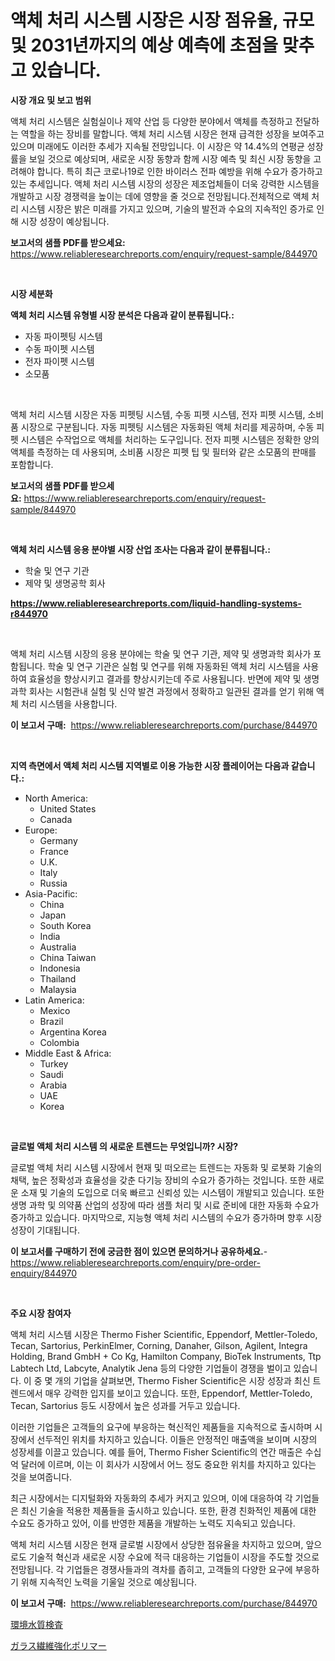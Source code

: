 <p><h1>액체 처리 시스템 시장은 시장 점유율, 규모 및 2031년까지의 예상 예측에 초점을 맞추고 있습니다.</h1></p><p><strong>시장 개요 및 보고 범위</strong></p>
<p><p>액체 처리 시스템은 실험실이나 제약 산업 등 다양한 분야에서 액체를 측정하고 전달하는 역할을 하는 장비를 말합니다. 액체 처리 시스템 시장은 현재 급격한 성장을 보여주고 있으며 미래에도 이러한 추세가 지속될 전망입니다. 이 시장은 약 14.4%의 연평균 성장률을 보일 것으로 예상되며, 새로운 시장 동향과 함께 시장 예측 및 최신 시장 동향을 고려해야 합니다. 특히 최근 코로나19로 인한 바이러스 전파 예방을 위해 수요가 증가하고 있는 추세입니다. 액체 처리 시스템 시장의 성장은 제조업체들이 더욱 강력한 시스템을 개발하고 시장 경쟁력을 높이는 데에 영향을 줄 것으로 전망됩니다.전체적으로 액체 처리 시스템 시장은 밝은 미래를 가지고 있으며, 기술의 발전과 수요의 지속적인 증가로 인해 시장 성장이 예상됩니다.</p></p>
<p><strong>보고서의 샘플 PDF를 받으세요:</strong> <a href="https://www.reliableresearchreports.com/enquiry/request-sample/844970">https://www.reliableresearchreports.com/enquiry/request-sample/844970</a></p>
<p>&nbsp;</p>
<p><strong>시장 세분화</strong></p>
<p><strong>액체 처리 시스템 유형별 시장 분석은 다음과 같이 분류됩니다.:</strong></p>
<p><ul><li>자동 파이펫팅 시스템</li><li>수동 파이펫 시스템</li><li>전자 파이펫 시스템</li><li>소모품</li></ul></p>
<p>&nbsp;</p>
<p><p>액체 처리 시스템 시장은 자동 피펫팅 시스템, 수동 피펫 시스템, 전자 피펫 시스템, 소비품 시장으로 구분됩니다. 자동 피펫팅 시스템은 자동화된 액체 처리를 제공하며, 수동 피펫 시스템은 수작업으로 액체를 처리하는 도구입니다. 전자 피펫 시스템은 정확한 양의 액체를 측정하는 데 사용되며, 소비품 시장은 피펫 팁 및 필터와 같은 소모품의 판매를 포함합니다.</p></p>
<p><strong>보고서의 샘플 PDF를 받으세요:</strong>&nbsp;<a href="https://www.reliableresearchreports.com/enquiry/request-sample/844970">https://www.reliableresearchreports.com/enquiry/request-sample/844970</a></p>
<p>&nbsp;</p>
<p><strong> 액체 처리 시스템 응용 분야별 시장 산업 조사는 다음과 같이 분류됩니다.:</strong></p>
<p><ul><li>학술 및 연구 기관</li><li>제약 및 생명공학 회사</li></ul></p>
<p><strong><a href="https://www.reliableresearchreports.com/liquid-handling-systems-r844970">https://www.reliableresearchreports.com/liquid-handling-systems-r844970</a></strong></p>
<p>&nbsp;</p>
<p><p>액체 처리 시스템 시장의 응용 분야에는 학술 및 연구 기관, 제약 및 생명과학 회사가 포함됩니다. 학술 및 연구 기관은 실험 및 연구를 위해 자동화된 액체 처리 시스템을 사용하여 효율성을 향상시키고 결과를 향상시키는데 주로 사용됩니다. 반면에 제약 및 생명과학 회사는 시험관내 실험 및 신약 발견 과정에서 정확하고 일관된 결과를 얻기 위해 액체 처리 시스템을 사용합니다.</p></p>
<p><strong>이 보고서 구매:</strong>&nbsp; <a href="https://www.reliableresearchreports.com/purchase/844970">https://www.reliableresearchreports.com/purchase/844970</a></p>
<p>&nbsp;</p>
<p><strong>지역 측면에서 액체 처리 시스템 지역별로 이용 가능한 시장 플레이어는 다음과 같습니다.:</strong></p>
<p><ul>
    <li>
        North America:
        <ul>
            <li>United States</li>
            <li>Canada</li>
        </ul>
    </li>
    <li>
        Europe:
        <ul>
            <li>Germany</li>
            <li>France</li>
            <li>U.K.</li>
            <li>Italy</li>
            <li>Russia</li>
        </ul>
    </li>
    <li>
        Asia-Pacific:
        <ul>
            <li>China</li>
            <li>Japan</li>
            <li>South Korea</li>
            <li>India</li>
            <li>Australia</li>
            <li>China Taiwan</li>
            <li>Indonesia</li>
            <li>Thailand</li>
            <li>Malaysia</li>
        </ul>
    </li>
    <li>
        Latin America:
        <ul>
            <li>Mexico</li>
            <li>Brazil</li>
            <li>Argentina Korea</li>
            <li>Colombia</li>
        </ul>
    </li>
    <li>
        Middle East & Africa:
        <ul>
            <li>Turkey</li>
            <li>Saudi</li>
            <li>Arabia</li>
            <li>UAE</li>
            <li>Korea</li>
        </ul>
    </li>
    </ul></p>
<p>&nbsp;</p>
<p><strong>글로벌 액체 처리 시스템 의 새로운 트렌드는 무엇입니까? 시장?</strong></p>
<p><p>글로벌 액체 처리 시스템 시장에서 현재 및 떠오르는 트렌드는 자동화 및 로봇화 기술의 채택, 높은 정확성과 효율성을 갖춘 다기능 장비의 수요가 증가하는 것입니다. 또한 새로운 소재 및 기술의 도입으로 더욱 빠르고 신뢰성 있는 시스템이 개발되고 있습니다. 또한 생명 과학 및 의약품 산업의 성장에 따라 샘플 처리 및 시료 준비에 대한 자동화 수요가 증가하고 있습니다. 마지막으로, 지능형 액체 처리 시스템의 수요가 증가하며 향후 시장 성장이 기대됩니다.</p></p>
<p><strong>이 보고서를 구매하기 전에 궁금한 점이 있으면 문의하거나 공유하세요.</strong>- <a href="https://www.reliableresearchreports.com/enquiry/pre-order-enquiry/844970">https://www.reliableresearchreports.com/enquiry/pre-order-enquiry/844970</a></p>
<p>&nbsp;</p>
<p><strong>주요 시장 참여자</strong></p>
<p><p>액체 처리 시스템 시장은 Thermo Fisher Scientific, Eppendorf, Mettler-Toledo, Tecan, Sartorius, PerkinElmer, Corning, Danaher, Gilson, Agilent, Integra Holding, Brand GmbH + Co Kg, Hamilton Company, BioTek Instruments, Ttp Labtech Ltd, Labcyte, Analytik Jena 등의 다양한 기업들이 경쟁을 벌이고 있습니다. 이 중 몇 개의 기업을 살펴보면, Thermo Fisher Scientific은 시장 성장과 최신 트렌드에서 매우 강력한 입지를 보이고 있습니다. 또한, Eppendorf, Mettler-Toledo, Tecan, Sartorius 등도 시장에서 높은 성과를 거두고 있습니다.</p><p>이러한 기업들은 고객들의 요구에 부응하는 혁신적인 제품들을 지속적으로 출시하며 시장에서 선두적인 위치를 차지하고 있습니다. 이들은 안정적인 매출액을 보이며 시장의 성장세를 이끌고 있습니다. 예를 들어, Thermo Fisher Scientific의 연간 매출은 수십억 달러에 이르며, 이는 이 회사가 시장에서 어느 정도 중요한 위치를 차지하고 있다는 것을 보여줍니다.</p><p>최근 시장에서는 디지털화와 자동화의 추세가 커지고 있으며, 이에 대응하여 각 기업들은 최신 기술을 적용한 제품들을 출시하고 있습니다. 또한, 환경 친화적인 제품에 대한 수요도 증가하고 있어, 이를 반영한 제품을 개발하는 노력도 지속되고 있습니다.</p><p>액체 처리 시스템 시장은 현재 글로벌 시장에서 상당한 점유율을 차지하고 있으며, 앞으로도 기술적 혁신과 새로운 시장 수요에 적극 대응하는 기업들이 시장을 주도할 것으로 전망됩니다. 각 기업들은 경쟁사들과의 격차를 좁히고, 고객들의 다양한 요구에 부응하기 위해 지속적인 노력을 기울일 것으로 예상됩니다.</p></p>
<p><strong>이 보고서 구매:</strong>&nbsp;&nbsp;<a href="https://www.reliableresearchreports.com/purchase/844970">https://www.reliableresearchreports.com/purchase/844970</a></p>
<p><p><a href="https://medium.com/@drewosciski565654/%E7%92%B0%E5%A2%83%E6%B0%B4%E8%B3%AA%E6%A4%9C%E6%9F%BB%E5%B8%82%E5%A0%B4%E3%81%AE%E5%B1%95%E6%9C%9B-%E6%A5%AD%E7%95%8C%E6%A6%82%E8%A6%81%E3%81%A8%E4%BA%88%E6%B8%AC-2024%E5%B9%B4%E3%81%8B%E3%82%892031%E5%B9%B4-e3ccd6d1cfb2">環境水質検査</a></p><p><a href="https://medium.com/@addiehirthe05/%E3%82%AC%E3%83%A9%E3%82%B9%E7%B9%8A%E7%B6%AD%E5%BC%B7%E5%8C%96%E3%83%9D%E3%83%AA%E3%83%9E%E3%83%BC%E5%B8%82%E5%A0%B4%E3%81%AE%E5%B1%95%E6%9C%9B-%E6%A5%AD%E7%95%8C%E6%A6%82%E8%A6%81%E3%81%A8%E4%BA%88%E6%B8%AC-2024%E5%B9%B4%E3%81%8B%E3%82%892031%E5%B9%B4-26a18728eb44">ガラス繊維強化ポリマー</a></p></p>
